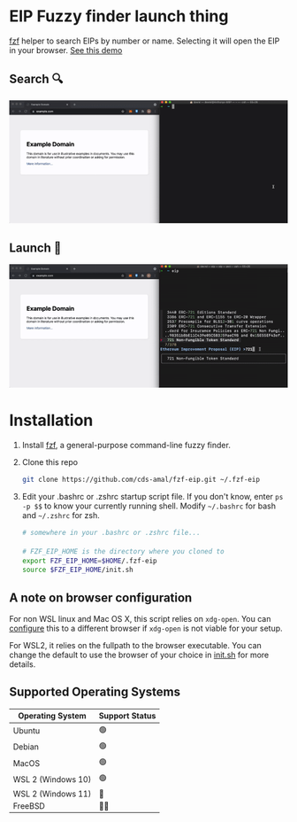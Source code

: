 # EIP Fuzzy finder launch thing

[fzf](https://github.com/junegunn/fzf) helper to search EIPs by number or name.
Selecting it will open the EIP in your browser. [See this
demo](https://www.youtube.com/watch?v=2VOZV9tsmGs)

## Search 🔍

![fuzzy-search](./assets/fuzzy-search.gif)

## Launch 🚀

![fuzzy-launch](./assets/fuzzy-launch.gif)

# Installation

1. Install [fzf](https://github.com/junegunn/fzf), a general-purpose
   command-line fuzzy finder.

1. Clone this repo
   ```sh
   git clone https://github.com/cds-amal/fzf-eip.git ~/.fzf-eip
   ```
1. Edit your .bashrc or .zshrc startup script file. If you don't know, enter
   `ps -p $$` to know your currently running shell. Modify `~/.bashrc` for bash
   and `~/.zshrc` for zsh.

   ```sh
   # somewhere in your .bashrc or .zshrc file...

   # FZF_EIP_HOME is the directory where you cloned to
   export FZF_EIP_HOME=$HOME/.fzf-eip
   source $FZF_EIP_HOME/init.sh
   ```

## A note on browser configuration

For non WSL linux and Mac OS X, this script relies on `xdg-open`. You can
[configure](./init.sh) this to a different browser if `xdg-open` is not viable for your
setup.

For WSL2, it relies on the fullpath to the browser executable. You can change
the default to use the browser of your choice in [init.sh](./init.sh) for more
details.

## Supported Operating Systems

| Operating System   | Support Status |
| ------------------ | -------------- |
| Ubuntu             | 🟢             |
| Debian             | 🟢             |
| MacOS              | 🟢             |
| WSL 2 (Windows 10) | 🟢             |
| WSL 2 (Windows 11) | 🔴             |
| FreeBSD            | 🤷‍♂️             |
